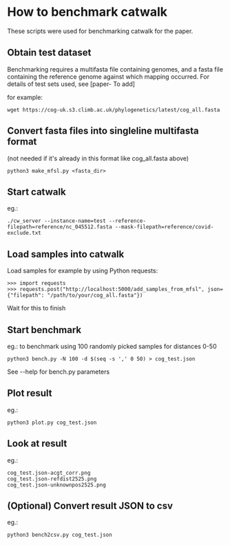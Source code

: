# How to benchmark catwalk

These scripts were used for benchmarking catwalk for the paper.

## Obtain test dataset

Benchmarking requires a multifasta file containing genomes, and a fasta file containing the reference genome against which mapping occurred.  For details of test sets used, see [paper- To add]

for example:

    wget https://cog-uk.s3.climb.ac.uk/phylogenetics/latest/cog_all.fasta

## Convert fasta files into singleline multifasta format

(not needed if it's already in this format like cog_all.fasta above)

    python3 make_mfsl.py <fasta_dir>

## Start catwalk

eg.:

    ./cw_server --instance-name=test --reference-filepath=reference/nc_045512.fasta --mask-filepath=reference/covid-exclude.txt

## Load samples into catwalk

Load samples for example by using Python requests:

    >>> import requests
    >>> requests.post("http://localhost:5000/add_samples_from_mfsl", json={"filepath": "/path/to/your/cog_all.fasta"})

Wait for this to finish

## Start benchmark

eg.: to benchmark using 100 randomly picked samples for distances 0-50

    python3 bench.py -N 100 -d $(seq -s ',' 0 50) > cog_test.json

See --help for bench.py parameters

## Plot result

eg.:

    python3 plot.py cog_test.json

## Look at result

eg.:

    cog_test.json-acgt_corr.png
    cog_test.json-refdist2525.png
    cog_test.json-unknownpos2525.png

## (Optional) Convert result JSON to csv

eg.:

    python3 bench2csv.py cog_test.json

